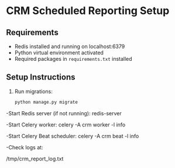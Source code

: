 # CRM Scheduled Reporting Setup

## Requirements

- Redis installed and running on localhost:6379
- Python virtual environment activated
- Required packages in `requirements.txt` installed

## Setup Instructions

1. Run migrations:
   ```bash
   python manage.py migrate
-Start Redis server (if not running):
redis-server

-Start Celery worker:
celery -A crm worker -l info

-Start Celery Beat scheduler:
celery -A crm beat -l info

-Check logs at:

/tmp/crm_report_log.txt
